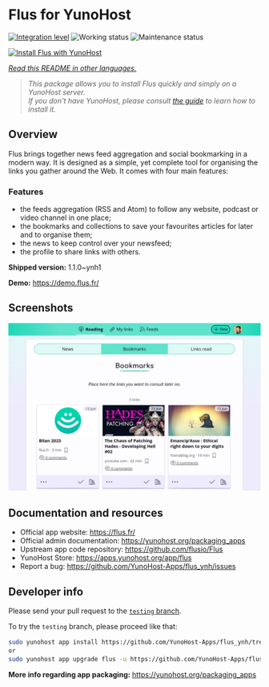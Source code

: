 <!--
N.B.: This README was automatically generated by <https://github.com/YunoHost/apps/tree/master/tools/readme_generator>
It shall NOT be edited by hand.
-->

# Flus for YunoHost

[![Integration level](https://dash.yunohost.org/integration/flus.svg)](https://ci-apps.yunohost.org/ci/apps/flus/) ![Working status](https://ci-apps.yunohost.org/ci/badges/flus.status.svg) ![Maintenance status](https://ci-apps.yunohost.org/ci/badges/flus.maintain.svg)

[![Install Flus with YunoHost](https://install-app.yunohost.org/install-with-yunohost.svg)](https://install-app.yunohost.org/?app=flus)

*[Read this README in other languages.](./ALL_README.md)*

> *This package allows you to install Flus quickly and simply on a YunoHost server.*  
> *If you don't have YunoHost, please consult [the guide](https://yunohost.org/install) to learn how to install it.*

## Overview

Flus brings together news feed aggregation and social bookmarking in a modern way. It is designed as a simple, yet complete tool for organising the links you gather around the Web. It comes with four main features:
### Features

- the feeds aggregation (RSS and Atom) to follow any website, podcast or video channel in one place;
- the bookmarks and collections to save your favourites articles for later and to organise them;
- the news to keep control over your newsfeed;
- the profile to share links with others.


**Shipped version:** 1.1.0~ynh1

**Demo:** <https://demo.flus.fr/>

## Screenshots

![Screenshot of Flus](./doc/screenshots/screenshot.png)

## Documentation and resources

- Official app website: <https://flus.fr/>
- Official admin documentation: <https://yunohost.org/packaging_apps>
- Upstream app code repository: <https://github.com/flusio/Flus>
- YunoHost Store: <https://apps.yunohost.org/app/flus>
- Report a bug: <https://github.com/YunoHost-Apps/flus_ynh/issues>

## Developer info

Please send your pull request to the [`testing` branch](https://github.com/YunoHost-Apps/flus_ynh/tree/testing).

To try the `testing` branch, please proceed like that:

```bash
sudo yunohost app install https://github.com/YunoHost-Apps/flus_ynh/tree/testing --debug
or
sudo yunohost app upgrade flus -u https://github.com/YunoHost-Apps/flus_ynh/tree/testing --debug
```

**More info regarding app packaging:** <https://yunohost.org/packaging_apps>

